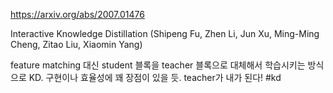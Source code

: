 https://arxiv.org/abs/2007.01476

Interactive Knowledge Distillation (Shipeng Fu, Zhen Li, Jun Xu, Ming-Ming Cheng, Zitao Liu, Xiaomin Yang)

feature matching 대신 student 블록을 teacher 블록으로 대체해서 학습시키는 방식으로 KD. 구현이나 효율성에 꽤 장점이 있을 듯. teacher가 내가 된다! #kd